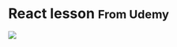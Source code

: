 <h1>React lesson <small>From Udemy</small></h1>
<img src="https://react2wp.com/wp-content/uploads/2017/02/logo_og.png">